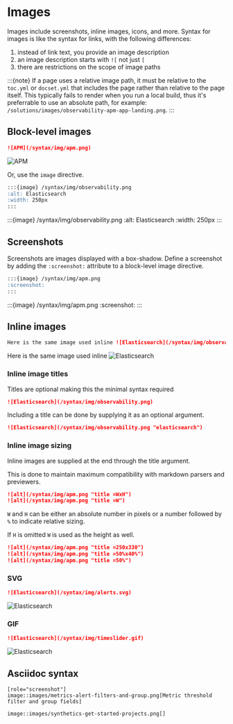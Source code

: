 # Images

Images include screenshots, inline images, icons, and more. Syntax for images is like the syntax for links, with the following differences:

1. instead of link text, you provide an image description
2. an image description starts with `![` not just `[`
3. there are restrictions on the scope of image paths

:::{note}
If a page uses a relative image path, it must be relative to the `toc.yml` or `docset.yml` that includes the page rather than relative to the page itself.
This typically fails to render when you run a local build, thus it's preferrable to use an absolute path, for example: `/solutions/images/observability-apm-app-landing.png`.
:::

## Block-level images

```markdown
![APM](/syntax/img/apm.png)
```

![APM](/syntax/img/apm.png)

Or, use the `image` directive.

```markdown
:::{image} /syntax/img/observability.png
:alt: Elasticsearch
:width: 250px
:::
```

:::{image} /syntax/img/observability.png
:alt: Elasticsearch
:width: 250px
:::

## Screenshots

Screenshots are images displayed with a box-shadow. Define a screenshot by adding the `:screenshot:` attribute to a block-level image directive.

```markdown
:::{image} /syntax/img/apm.png
:screenshot:
:::
```

:::{image} /syntax/img/apm.png
:screenshot:
:::

## Inline images

```markdown
Here is the same image used inline ![Elasticsearch](/syntax/img/observability.png "elasticsearch =50%x50%")
```

Here is the same image used inline ![Elasticsearch](/syntax/img/observability.png "elasticsearch =50%x50%")


### Inline image titles

Titles are optional making this the minimal syntax required

```markdown
![Elasticsearch](/syntax/img/observability.png)
```

Including a title can be done by supplying it as an optional argument.

```markdown
![Elasticsearch](/syntax/img/observability.png "elasticsearch")
```

### Inline image sizing

Inline images are supplied at the end through the title argument.

This is done to maintain maximum compatibility with markdown parsers
and previewers. 

```markdown
![alt](/syntax/img/apm.png "title =WxH")
![alt](/syntax/img/apm.png "title =W")
```

`W` and `H` can be either an absolute number in pixels or a number followed by `%` to indicate relative sizing.

If `H` is omitted `W` is used as the height as well.

```markdown
![alt](/syntax/img/apm.png "title =250x330")
![alt](/syntax/img/apm.png "title =50%x40%")
![alt](/syntax/img/apm.png "title =50%")
```



### SVG 

```markdown
![Elasticsearch](/syntax/img/alerts.svg)
```
![Elasticsearch](/syntax/img/alerts.svg)

### GIF

```markdown
![Elasticsearch](/syntax/img/timeslider.gif)
```
![Elasticsearch](/syntax/img/timeslider.gif)


## Asciidoc syntax

```asciidoc
[role="screenshot"]
image::images/metrics-alert-filters-and-group.png[Metric threshold filter and group fields]
```

```asciidoc
image::images/synthetics-get-started-projects.png[]
```
